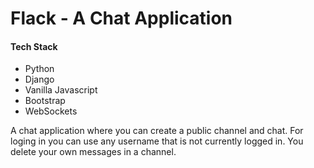# Flack - A Chat Application
#### Tech Stack
- Python
- Django
- Vanilla Javascript
- Bootstrap
- WebSockets


A chat application where you can create a public channel and chat. For loging in you can use any username that is not currently logged in. You delete your own messages in a channel.

